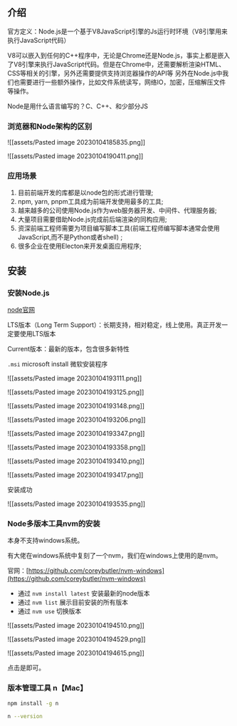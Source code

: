 ## 介绍

官方定义：Node.js是一个基于V8JavaScript引擎的Js运行时环境（V8引擎用来执行JavaScript代码）

V8可以嵌入到任何的C++程序中，无论是Chrome还是Node.js，事实上都是嵌入了V8引擎来执行JavaScript代码。但是在Chrome中，还需要解析渲染HTML、CSS等相关的引擎，另外还需要提供支持浏览器操作的API等
另外在Node.js中我们也需要进行一些额外操作，比如文件系统读写，网络IO，加密，压缩解压文件等操作。

Node是用什么语言编写的？C、C++、和少部分JS

### 浏览器和Node架构的区别

![[assets/Pasted image 20230104185835.png]]

![[assets/Pasted image 20230104190411.png]]


### 应用场景

1. 目前前端开发的库都是以node包的形式进行管理;
2. npm, yarn, pnpm工具成为前端开发使用最多的工具;
3. 越来越多的公司使用Node.js作为web服务器开发、中间件、代理服务器;
4. 大量项目需要借助Node.js完成前后端渲染的同构应用;
5. 资深前端工程师需要为项目编写脚本工具(前端工程师编写脚本通常会使用JavaScript,而不是Python或者shell) ;
6. 很多企业在使用Electon来开发桌面应用程序;

## 安装

### 安装Node.js

[node官网](https://nodejs.org/en/)

LTS版本（Long Term Support）：长期支持，相对稳定，线上使用。真正开发一定要使用LTS版本

Current版本：最新的版本，包含很多新特性

`.msi` microsoft install 微软安装程序

![[assets/Pasted image 20230104193111.png]]

![[assets/Pasted image 20230104193125.png]]

![[assets/Pasted image 20230104193148.png]]

![[assets/Pasted image 20230104193206.png]]

![[assets/Pasted image 20230104193347.png]]

![[assets/Pasted image 20230104193358.png]]

![[assets/Pasted image 20230104193410.png]]

![[assets/Pasted image 20230104193417.png]]

安装成功

![[assets/Pasted image 20230104193535.png]]

### Node多版本工具nvm的安装

本身不支持windows系统。

有大佬在windows系统中复刻了一个nvm，我们在windows上使用的是nvm。

官网：[https://github.com/coreybutler/nvm-windows](https://github.com/coreybutler/nvm-windows)

- 通过 `nvm install latest` 安装最新的node版本
- 通过 `nvm list` 展示目前安装的所有版本
- 通过 `nvm use` 切换版本

![[assets/Pasted image 20230104194510.png]]

![[assets/Pasted image 20230104194529.png]]

![[assets/Pasted image 20230104194615.png]]

点击是即可。


### 版本管理工具 n【Mac】

```bash
npm install -g n

n --version
```

